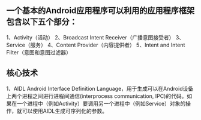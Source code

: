## 一个基本的Android应用程序可以利用的应用程序框架包含以下五个部分：
1、Activity（活动）
2、Broadcast Intent Receiver（广播意图接受者）
3、Service（服务）
4、Content Provider（内容提供者）
5、Intent and Intent Filter（意图和意图过滤器）

## 核心技术
1、AIDL
Android Interface Definition Language，用于生成可以在Android设备上两个进程之间进行进程间通信(interprocess communication, IPC)的代码。如果在一个进程中（例如Activity）要调用另一个进程中（例如Service）对象的操作，就可以使用AIDL生成可序列化的参数。

